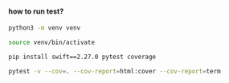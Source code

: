 #### how to run test?

```bash
python3 -m venv venv

source venv/bin/activate

pip install swift==2.27.0 pytest coverage

pytest -v --cov=. --cov-report=html:cover --cov-report=term
```
